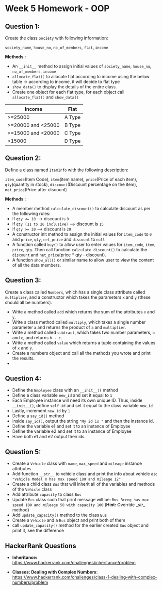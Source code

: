 # Week 5 Homework - OOP

## Question 1:
Create the class `Society` with following information:

`society_name`, `house_no`, `no_of_members`, `flat`, `income`

**Methods :**

*	 An `__init__` method to assign initial values of `society_name`, `house_no`, `no_of_members`, `income`
*	`allocate_flat()` to allocate flat according to income using the below table -> according to income, it will decide to flat type
*	`show_data()` to display the details of the entire class.
*   Create one object for each flat type, for each object call `allocate_flat()` and `show_data()`

| Income        | Flat           | 
| ------------- |:-------------:| 
| >=25000     | A Type | 
| >=20000 and <25000     | B Type      | 
| >=15000 and <20000 | C Type      |
| <15000 | D Type      |

## Question 2:
Define a class named `ItemInfo` with the following description:

`item_code`(Item Code), `item`(item name), `price`(Price of each item), `qty`(quantity in stock), `discount`(Discount percentage on the item), `net_price`(Price after discount)

**Methods :**
*	A member method `calculate_discount()` to calculate discount as per the following rules:
*	If `qty <= 10` —> discount is `0`
*	If `qty (11 to 20 inclusive)` —> discount is `15`
*	If `qty >= 20` —> discount is `20`
*	A constructor init method to assign the initial values for `item_code` to `0` and `price`, `qty`, `net_price` and `discount` to `null`
*	A function called `buy()` to allow user to enter values for `item_code`, `item`, `price`, `qty`. Then call function `calculate_discount()` to calculate the `discount` and `net_price`(price * qty - discount).
*	A function `show_all()` or similar name to allow user to view the content of all the data members.


## Question 3:

Create a class called `Numbers`, which has a single class attribute called `multiplier`, and a constructor which takes the parameters `x` and `y` (these should all be numbers).

* Write a method called `add` which returns the sum of the attributes `x` and `y`.
* Write a class method called `multiply`, which takes a single number parameter `a` and returns the product of `a` and `multiplier`.
* Write a method called `subtract`, which takes two number parameters, `b` and `c`, and returns `b - c`.
* Write a method called `value` which returns a tuple containing the values of `x` and `y`. 
* Create a numbers object and call all the methods you wrote and print the results.
* 
## Question 4:

* Define the `Employee` class with an `__init__()` method
* Define a class variable `new_id` and set it equal to `1`
* Each Employee instance will need its own unique ID. Thus, inside `__init__()`, define `self.id` and set it equal to the class variable `new_id`
* Lastly, increment `new_id` by `1`
* Define a `say_id()` method
* Inside `say_id()`, output the string `"My id is "` and then the instance id.
* Define the variable e1 and set it to an instance of Employee
* Define the variable e2 and set it to an instance of Employee
* Have both e1 and e2 output their ids

## Question 5:

* Create a `Vehicle` class with `name`, `max_speed` and `mileage` instance attributes
* Add function `__str__` to vehicle class and print the info about vehicle as: `"Vehicle Model X has max speed 180 and mileage 12"`
* Create a child class `Bus` that will inherit all of the variables and methods of the `Vehicle` class
* Add attribute `capacity` to class `Bus`
* Update `Bus` class such that print message will be: `Bus Breng has max speed 180 and mileage 50 with capacity 100` (**Hint:** Override \__str__ method)
* Add `update_capacity()` method to the class `Bus`
* Create a `Vehicle` and a `Bus` object and print both of them
* call `update_capacity()` method for the earlier created `Bus` object and print it, see the difference

## HackerRank Questions

* **Inheritance:** https://www.hackerrank.com/challenges/inheritance/problem
  
* **Classes: Dealing with Complex Numbers:** https://www.hackerrank.com/challenges/class-1-dealing-with-complex-numbers/problem
